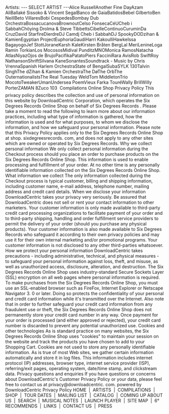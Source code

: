 Artists: --- SELECT ARTIST ---Alice RussellAnother Fine DayAzam AliBallaké Sissoko & Vincent SegalBanco de GaiaBatidosBebel GilbertoBen NeillBeto VillaresBobi CespedesBombay Dub OrchestraBossacucanovaBrownoutCelso FonsecaCéUCheb i SabbahChöying Drolma & Steve TibbettsCibelleContinuoCuruminDa CruzDavid StarfireDierdreDJ Camdj Cheb i SabbahDJ SpookyDODzihan & KamienEgyptian ProjectEuphoriaGaudiHarri KakoulliHawkeIssa BagayogoJef StottJoraneKarsh KaleKirsten Bråten BergLal MeriLenineLoga Ramin TorkianLos MocososMidival PunditzMNOMonica RamosNatacha AtlasNiyazOjos de BrujoPacifikaPatatoPiers FacciniRara AvisRob SwiftRoy NathansonShriftSilvana KaneSonantesSoundtrack - Music by Chris VrennaSpanish Harlem OrchestraState of BengalSubaSYLK 130Talvin SinghThe dZihan & Kamien OrchestraThe DøThe OrbThe OuternationalistsThe Real Tuesday WeldTom MiddletonTrio MocotoTweakerUmanUndersea PoemVieux Farka TouréWally BrillWilly PorterZAMAN 8Zuco 103  Compilations Online Shop Privacy Policy This privacy policy describes the collection and use of personal information on this website by DownloadCentric Corporation, which operates the Six Degrees Records Online Shop on behalf of Six Degrees Records . Please take a moment to read the following to learn more about our information practices, including what type of information is gathered, how the information is used and for what purposes, to whom we disclose the information, and how we safeguard your personal information. Please note that this Privacy Policy applies only to the Six Degrees Records Online Shop at shop. sixdegreesrecords. com, and does not apply to any other sites which are owned or operated by Six Degrees Records. Why we collect personal information We only collect personal information during the Checkout process should you place an order to purchase products on the Six Degrees Records Online Shop. This information is used to enable processing and fulfillment of your order. At no other time is any personally identifiable information collected on the Six Degrees Records Online Shop. What information we collect The only information collected during the Checkout process is typical customer, billing and shipping information, including customer name, e-mail address, telephone number, mailing address and credit card details. When we disclose your information DownloadCentric takes your privacy very seriously. Be assured that DownloadCentric does not sell or rent your contact information to other marketers. Your customer information is only made available to third-party credit card processing organizations to facilitate payment of your order and to third-party shipping, handling and order fulfillment service providers to permit the delivery of your order (should you purchase any physical products). Your customer information is also made available to Six Degrees Records who safeguard it according to their own privacy policies and may use it for their own internal marketing and/or promotional programs. Your customer information is not disclosed to any other third-parties whatsoever. How we protect your personal information DownloadCentric takes precautions - including administrative, technical, and physical measures - to safeguard your personal information against loss, theft, and misuse, as well as unauthorized access, disclosure, alteration, and destruction. The Six Degrees Records Online Shop uses industry-standard Secure Sockets Layer (SSL) encryption on all web pages where personal information is required. To make purchases from the Six Degrees Records Online Shop, you must use an SSL-enabled browser such as FireFox, Internet Explorer or Netscape Navigator 3. 0 or later. Doing so protects the confidentiality of your personal and credit card information while it's transmitted over the Internet. Also note that in order to further safeguard your credit card information from any fraudulent use or theft, the Six Degrees Records Online Shop does not permanently store your credit card number in any way. Once payment for your order is processed (and either approved or rejected), your credit card number is discarded to prevent any potential unauthorized use. Cookies and other technologies As is standard practice on many websites, the Six Degrees Records Online Shop uses "cookies" to maintain your session on the website and track the products you have chosen to add to your Shopping Cart. Cookies are not used to store any personally identifiable information. As is true of most Web sites, we gather certain information automatically and store it in log files. This information includes internet protocol (IP) addresses, browser type, internet service provider (ISP), referring/exit pages, operating system, date/time stamp, and clickstream data. Privacy questions and enquiries If you have questions or concerns about DownloadCentric's Customer Privacy Policy or your data, please feel free to contact us at privacy@downloadcentric. com. powered by DownloadCentric Privacy Policy HOME  |  ARTISTS  |  COMPILATIONS  |  SHOP  |  TOUR DATES  |  MAILING LIST  |  CATALOG  |  COMING UP ABOUT US  |  SEARCH  |  MUSICAL NOTES  |  LAUNCH PLAYER  |  SITE MAP  |  6° RECOMMENDS  |  LINKS  |  CONTACT US  |  PRESS